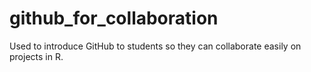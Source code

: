 # github_for_collaboration
Used to introduce GitHub to students so they can collaborate easily on projects in R.
